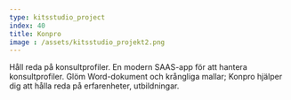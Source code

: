 ```yaml
---
type: kitsstudio_project
index: 40
title: Konpro
image : /assets/kitsstudio_projekt2.png
---
```

Håll reda på konsultprofiler. En modern SAAS-app för att hantera konsultprofiler. Glöm Word-dokument och krångliga mallar; Konpro hjälper dig att hålla reda på erfarenheter, utbildningar.